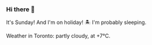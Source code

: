 ### Hi there :wave:

It's Sunday! And I'm on holiday! :desert_island: I'm probably sleeping.

Weather in Toronto: partly cloudy, at +7°C.

